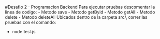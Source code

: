 #Desafio 2 - Programacion Backend
  Para ejecutar pruebas descomentar la linea de codigo:
    - Metodo save 
    - Metodo getById
    - Metodo getAll
    - Metodo delete
    - Metodo deleteAll
Ubicados dentro de la carpeta src/, correr las pruebas con el comando:
  - node test.js